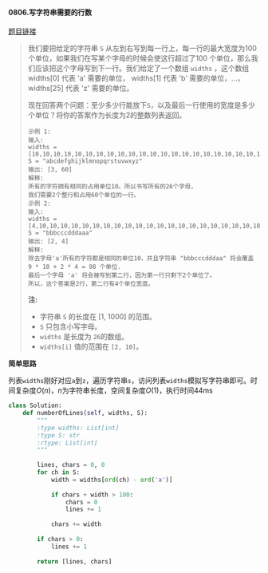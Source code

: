 #### 0806.写字符串需要的行数
[题目链接](https://leetcode-cn.com/problems/number-of-lines-to-write-string/)
> 我们要把给定的字符串 `S` 从左到右写到每一行上，每一行的最大宽度为100个单位，如果我们在写某个字母的时候会使这行超过了100 个单位，那么我们应该把这个字母写到下一行。我们给定了一个数组 `widths` ，这个数组 widths[0] 代表 'a' 需要的单位， widths[1] 代表 'b' 需要的单位，...， widths[25] 代表 'z' 需要的单位。
>
> 现在回答两个问题：至少多少行能放下`S`，以及最后一行使用的宽度是多少个单位？将你的答案作为长度为2的整数列表返回。
>
> ```
> 示例 1:
> 输入: 
> widths = [10,10,10,10,10,10,10,10,10,10,10,10,10,10,10,10,10,10,10,10,10,10,10,10,10,10]
> S = "abcdefghijklmnopqrstuvwxyz"
> 输出: [3, 60]
> 解释: 
> 所有的字符拥有相同的占用单位10。所以书写所有的26个字母，
> 我们需要2个整行和占用60个单位的一行。
> 示例 2:
> 输入: 
> widths = [4,10,10,10,10,10,10,10,10,10,10,10,10,10,10,10,10,10,10,10,10,10,10,10,10,10]
> S = "bbbcccdddaaa"
> 输出: [2, 4]
> 解释: 
> 除去字母'a'所有的字符都是相同的单位10，并且字符串 "bbbcccdddaa" 将会覆盖 9 * 10 + 2 * 4 = 98 个单位.
> 最后一个字母 'a' 将会被写到第二行，因为第一行只剩下2个单位了。
> 所以，这个答案是2行，第二行有4个单位宽度。
> ```
>
>  
>
> **注:**
>
> - 字符串 `S` 的长度在 [1, 1000] 的范围。
> - `S` 只包含小写字母。
> - `widths` 是长度为 `26`的数组。
> - `widths[i]` 值的范围在 `[2, 10]`。

**简单思路**

列表```widths```刚好对应```a```到```z```，遍历字符串```s```，访问列表```widths```模拟写字符串即可。时间复杂度$O(n)$，$n$为字符串长度，空间复杂度$O(1)$，执行时间44ms

```python
class Solution:
    def numberOfLines(self, widths, S):
        """
        :type widths: List[int]
        :type S: str
        :rtype: List[int]
        """
        
        lines, chars = 0, 0
        for ch in S:
            width = widths[ord(ch) - ord('a')]
            
            if chars + width > 100:
                chars = 0
                lines += 1
            
            chars += width
        
        if chars > 0:
            lines += 1
            
        return [lines, chars]
```

